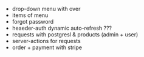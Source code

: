 - drop-down menu with over
- items of menu
- forgot password
- heaeder-auth dynamic auto-refresh ???
- requests with postgresl & products (admin + user)
- server-actions for requests
- order + payment with stripe